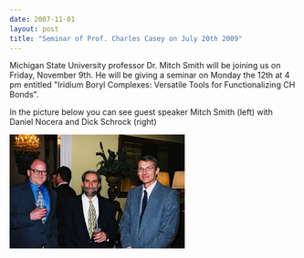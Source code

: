 ```yaml
---
date: 2007-11-01
layout: post
title: "Seminar of Prof. Charles Casey on July 20th 2009"
---
```


Michigan State University professor Dr. Mitch Smith will be joining us on Friday, November 9th.
He will be giving a seminar on Monday the 12th at 4 pm entitled "Iridium Boryl Complexes: Versatile Tools for Functionalizing CH Bonds". 

In the picture below you can see guest speaker Mitch Smith (left) with Daniel Nocera and Dick Schrock (right) 

![Guest speaker Mitch Smith (left) with Daniel Nocera and Dick Schrock (right)](/assets/img/2017/SmallDickDanMitch.jpg)
